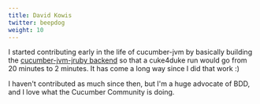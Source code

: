 ```yaml
---
title: David Kowis
twitter: beepdog
weight: 10
---
```


I started contributing early in the life of cucumber-jvm by basically building the [cucumber-jvm-jruby backend](https://github.com/cucumber/cucumber-jvm-jruby)
so that a cuke4duke run would go from 20 minutes to 2 minutes. It has come a long way since I did that work :)

I haven't contributed as much since then, but I'm a huge advocate of BDD, and I love what the Cucumber Community is doing.

